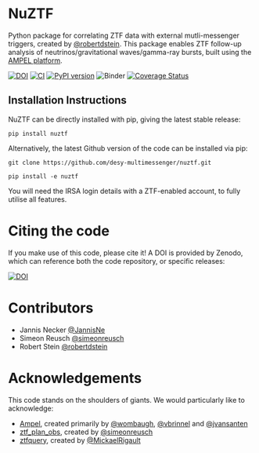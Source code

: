 # NuZTF
Python package for correlating ZTF data with external mutli-messenger triggers, created by [@robertdstein](https://github.com/robertdstein).
This package enables ZTF follow-up analysis of neutrinos/gravitational waves/gamma-ray bursts, built using the [AMPEL platform](https://arxiv.org/abs/1904.05922).

[![DOI](https://zenodo.org/badge/193068064.svg)](https://zenodo.org/badge/latestdoi/193068064) 
[![CI](https://github.com/robertdstein/ampel_followup_pipeline/actions/workflows/continous_integration.yml/badge.svg)](https://github.com/robertdstein/ampel_followup_pipeline/actions/workflows/continous_integration.yml) 
[![PyPI version](https://badge.fury.io/py/nuztf.svg)](https://badge.fury.io/py/nuztf) 
![Binder](https://mybinder.org/badge_logo.svg) 
[![Coverage Status](https://coveralls.io/repos/github/desy-multimessenger/ampel_followup_pipeline/badge.svg?branch=master)](https://coveralls.io/github/desy-multimessenger/ampel_followup_pipeline?branch=master)

## Installation Instructions

NuZTF can be directly installed with pip, giving the latest stable release:

```pip install nuztf```

Alternatively, the latest Github version of the code can be installed via pip:

```git clone https://github.com/desy-multimessenger/nuztf.git```

```pip install -e nuztf```

You will need the IRSA login details with a ZTF-enabled account, to fully utilise all features.

# Citing the code

If you make use of this code, please cite it! A DOI is provided by Zenodo, which can reference both the code repository, or specific releases:

[![DOI](https://zenodo.org/badge/193068064.svg)](https://zenodo.org/badge/latestdoi/193068064)

# Contributors

* Jannis Necker [@JannisNe](https://github.com/jannisne)
* Simeon Reusch [@simeonreusch](https://github.com/simeonreusch)
* Robert Stein [@robertdstein](https://github.com/robertdstein)

# Acknowledgements

This code stands on the shoulders of giants. We would particularly like to acknowledge:

* [Ampel](https://ampelproject.github.io/), created primarily by [@wombaugh](https://github.com/wombaugh), [@vbrinnel](https://github.com/vbrinnel) and [@jvansanten](https://github.com/jvansanten) 
* [ztf_plan_obs](https://github.com/simeonreusch/ztf_plan_obs), created by [@simeonreusch](https://github.com/simeonreusch)
* [ztfquery](https://github.com/MickaelRigault/ztfquery), created by [@MickaelRigault](https://github.com/MickaelRigault)